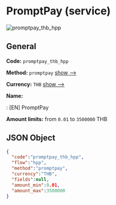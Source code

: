 
# PromptPay (service) 
![promptpay_thb_hpp](https://static.openfintech.io/payment_methods/promptpay_thb_hpp/logo.svg?w=400&c=v0.59.26#w200)  

## General 
 
**Code:** `promptpay_thb_hpp` 
 
**Method:** `promptpay` 
 [show -->](/payment-methods/promptpay/) 
 
**Currency:** `THB` [show -->](/currencies/THB/) 
 
**Name:** 
 
:	[EN] PromptPay 
 
**Amount limits:** from `0.01` to `3500000` THB 

## JSON Object 

```json
{
  "code":"promptpay_thb_hpp",
  "flow":"hpp",
  "method":"promptpay",
  "currency":"THB",
  "fields":null,
  "amount_min":0.01,
  "amount_max":3500000
}
```  

